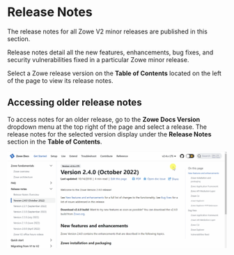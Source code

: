 # Release Notes

The release notes for all Zowe V2 minor releases are published in this section.

Release notes detail all the new features, enhancements, bug fixes, and security vulnerabilities fixed in a particular Zowe minor release.

Select a Zowe release version on the **Table of Contents** located on the left of the page to view its release notes.

## Accessing older release notes

To access notes for an older release, go to the **Zowe Docs Version** dropdown menu at the top right of the page and select a release. The release notes for the selected version display under the **Release Notes** section in the **Table of Contents**.

![Viewing older release notes](../../images/releasenotes/select-older-release-notes.gif)
